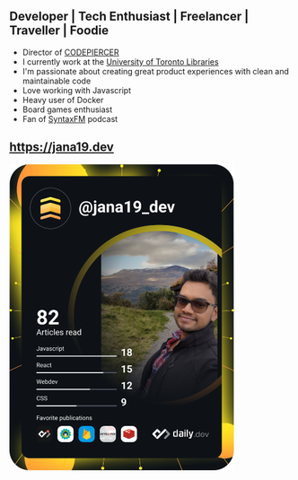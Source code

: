 ## Developer | Tech Enthusiast | Freelancer | Traveller | Foodie
- Director of [CODEPIERCER](https://codepiercer.org/)
- I currently work at the [University of Toronto Libraries](https://onesearch.library.utoronto.ca)
- I'm passionate about creating great product experiences with clean and maintainable code
- Love working with Javascript
- Heavy user of Docker
- Board games enthusiast
- Fan of [SyntaxFM](https://syntax.fm) podcast

## https://jana19.dev

<!--
**jana19-dev/jana19-dev** is a ✨ _special_ ✨ repository because its `README.md` (this file) appears on your GitHub profile.

Here are some ideas to get you started:

- 🔭 I’m currently working on ...
- 🌱 I’m currently learning ...
- 👯 I’m looking to collaborate on ...
- 🤔 I’m looking for help with ...
- 💬 Ask me about ...
- 📫 How to reach me: ...
- 😄 Pronouns: ...
- ⚡ Fun fact: ...
-->

<a href="https://app.daily.dev/DailyDevTips"><img src="https://github.com/jana19-dev/jana19-dev/blob/main/devcard.svg" width="400" alt="Jana Rajakumar's Dev Card"/></a>

